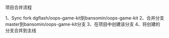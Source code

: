 项目合并流程

1、Sync fork dgflash/oops-game-kit到bansomin/oops-game-kit
2、合并分支master到bansomin/oops-game-kit分支
3、在项目中创建该分支
4、将创建的分支合并到主线